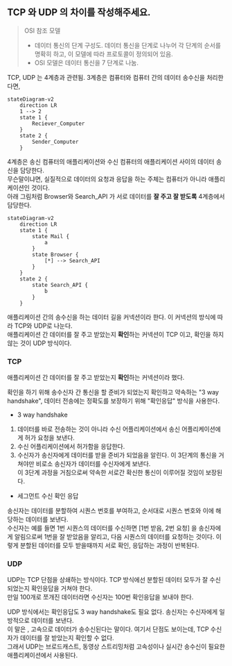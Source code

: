 ## TCP 와 UDP 의 차이를 작성해주세요.

>OSI 참조 모델  
>- 데이터 통신의 단계 구성도. 데이터 통신을 단계로 나누어 각 단계의 순서를 명확히 하고, 이 모델에 따라 프로토콜이 정의되어 있음.
>- OSI 모델은 데이터 통신을  7 단계로 나눔.

TCP, UDP 는 4계층과 관련됨. 3계층은 컴퓨터와 컴퓨터 간의 데이터 송수신을 처리한다면,
~~~ mermaid
stateDiagram-v2
    direction LR
    1 --> 2
    state 1 {
        Reciever_Computer
    }
    state 2 {
        Sender_Computer
    }
~~~
4계층은 송신 컴퓨터의 애플리케이션와 수신 컴퓨터의 애플리케이션 사이의 데이터 송신을 담당한다.  
무슨말이냐면, 실질적으로 데이터의 요청과 응답을 하는 주체는 컴퓨터가 아니라 애플리케이션인 것이다.  
아래 그림처럼 Browser와 Search_API 가 서로 데이터를 <b>잘 주고 잘 받도록</b> 4계층에서 담당한다. 

~~~ mermaid
stateDiagram-v2
    direction LR
    state 1 {
        state Mail {
            a
        }
        state Browser {
            [*] --> Search_API
        }
    }
    state 2 {
        state Search_API {
            b
        }
    }
~~~
  
애플리케이션 간의 송수신을 하는 데이터 길을 커넥션이라 한다. 이 커넥션의 방식에 따라 TCP와 UDP로 나눈다.  
애플리케이션 간 데이터를 잘 주고 받았는지 <b>확인</b>하는 커넥션이 TCP 이고, 확인을 하지 않는 것이 UDP 방식이다.

### TCP
애플리케이션 간 데이터를 잘 주고 받았는지 <b>확인</b>하는 커넥션이라 했다. 

확인을 하기 위해 송수신자 간 통신을 할 준비가 되었는지 확인하고 약속하는 "3 way handshake", 데이터 전송에는 정확도를 보장하기 위해 "확인응답" 방식을 사용한다. 

- 3 way handshake  
1. 데이터를 바로 전송하는 것이 아니라 수신 어플리케이션에서 송신 어플리케이션에게 허가 요청을 보낸다. 
2. 수신 어플리케이션에서 허가함을 응답한다.
3. 수신자가 송신자에게 데이터를 받을 준비가 되었음을 알린다. 
이 3단계의 통신을 거쳐야만 비로소 송신자가 데이터를 수신자에게 보낸다.  
이 3단계 과정을 거침으로써 약속한 서로간 확신한 통신이 이루어질 것임이 보장된다.


- 세그먼트 수신 확인 응답

송신자는 데이터를 분할하여 시퀀스 번호를 부여하고, 순서대로 시퀀스 번호와 이에 해당하는 데이터를 보낸다.  
수신자는 예를 들면 1번 시퀀스의 데이터를 수신하면 [1번 받음, 2번 요청] 을 송신자에게 알림으로써 1번을 잘 받았음을 알리고, 다음 시퀀스의 데이터를 요청하는 것이다.
이렇게 분할된 데이터를 모두 받을때까지 서로 확인, 응답하는 과정이 반복된다.


### UDP
UDP는 TCP 단점을 상쇄하는 방식이다. TCP 방식에선 분할된 데이터 모두가 잘 수신되었는지 확인응답을 거쳐야 한다.  
만일 100개로 쪼개진 데이터라면 수신자는 100번 확인응답을 보내야 한다.  

UDP 방식에서는 확인응답도 3 way handshake도 필요 없다. 송신자는 수신자에게 일방적으로 데이터를 보낸다.   
이 말은 , 고속으로 데이터가 송수신된다는 말이다. 여기서 단점도 보이는데, TCP 수신자가 데이터를 잘 받았는지 확인할 수 없다.   
그래서 UDP는 브로드캐스트, 동영상 스트리밍처럼 고속성이나 실시간 송수신이 필요한 애플리케이션에서 사용된다.
